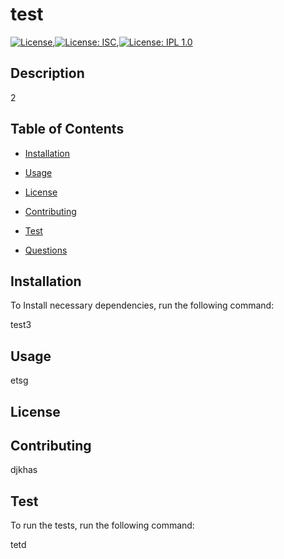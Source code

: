 # test

[![License](https://img.shields.io/badge/License-Apache%202.0-blue.svg)](https://opensource.org/licenses/Apache-2.0),[![License: ISC](https://img.shields.io/badge/License-ISC-blue.svg)](https://opensource.org/licenses/ISC),[![License: IPL 1.0](https://img.shields.io/badge/License-IPL%201.0-blue.svg)](https://opensource.org/licenses/IPL-1.0)

## Description

2

## Table of Contents

* [Installation](#installation)

* [Usage](#usage)

* [License](#license)

* [Contributing](#contributing)

* [Test](#test)

* [Questions](#questions)

## Installation

To Install necessary dependencies, run the following command:
    

test3


## Usage

etsg

## License

## Contributing

djkhas

## Test

To run the tests, run the following command:


tetd

